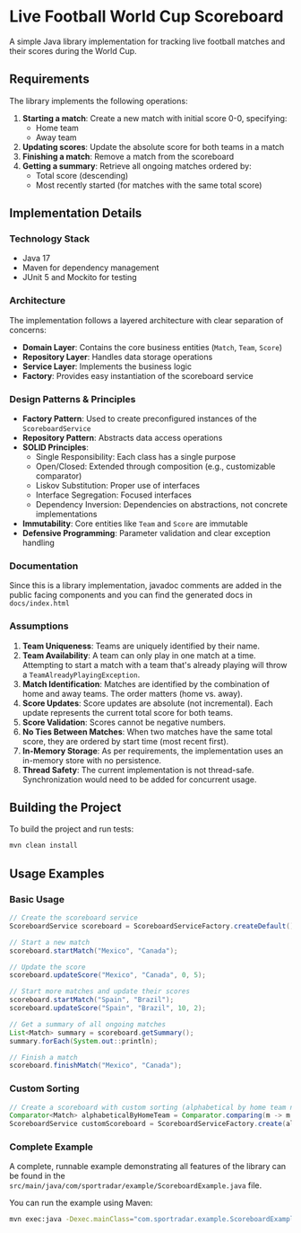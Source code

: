 # Live Football World Cup Scoreboard
A simple Java library implementation for tracking live football matches and their scores during the World Cup.

## Requirements
The library implements the following operations:
1. **Starting a match**: Create a new match with initial score 0-0, specifying:
   - Home team
   - Away team
2. **Updating scores**: Update the absolute score for both teams in a match
3. **Finishing a match**: Remove a match from the scoreboard
4. **Getting a summary**: Retrieve all ongoing matches ordered by:
   - Total score (descending)
   - Most recently started (for matches with the same total score)

## Implementation Details
### Technology Stack
- Java 17
- Maven for dependency management
- JUnit 5 and Mockito for testing

### Architecture
The implementation follows a layered architecture with clear separation of concerns:
- **Domain Layer**: Contains the core business entities (`Match`, `Team`, `Score`)
- **Repository Layer**: Handles data storage operations 
- **Service Layer**: Implements the business logic
- **Factory**: Provides easy instantiation of the scoreboard service

### Design Patterns & Principles
- **Factory Pattern**: Used to create preconfigured instances of the `ScoreboardService`
- **Repository Pattern**: Abstracts data access operations
- **SOLID Principles**:
  - Single Responsibility: Each class has a single purpose
  - Open/Closed: Extended through composition (e.g., customizable comparator)
  - Liskov Substitution: Proper use of interfaces
  - Interface Segregation: Focused interfaces
  - Dependency Inversion: Dependencies on abstractions, not concrete implementations
- **Immutability**: Core entities like `Team` and `Score` are immutable
- **Defensive Programming**: Parameter validation and clear exception handling

### Documentation
Since this is a library implementation, javadoc comments are added in the public facing components and you can find the generated docs in `docs/index.html`

### Assumptions
1. **Team Uniqueness**: Teams are uniquely identified by their name.
2. **Team Availability**: A team can only play in one match at a time. Attempting to start a match with a team that's already playing will throw a `TeamAlreadyPlayingException`.
3. **Match Identification**: Matches are identified by the combination of home and away teams. The order matters (home vs. away).
4. **Score Updates**: Score updates are absolute (not incremental). Each update represents the current total score for both teams.
5. **Score Validation**: Scores cannot be negative numbers.
6. **No Ties Between Matches**: When two matches have the same total score, they are ordered by start time (most recent first).
7. **In-Memory Storage**: As per requirements, the implementation uses an in-memory store with no persistence.
8. **Thread Safety**: The current implementation is not thread-safe. Synchronization would need to be added for concurrent usage.

## Building the Project

To build the project and run tests:

```bash
mvn clean install
```

## Usage Examples
### Basic Usage
```java
// Create the scoreboard service
ScoreboardService scoreboard = ScoreboardServiceFactory.createDefault();

// Start a new match
scoreboard.startMatch("Mexico", "Canada");

// Update the score
scoreboard.updateScore("Mexico", "Canada", 0, 5);

// Start more matches and update their scores
scoreboard.startMatch("Spain", "Brazil");
scoreboard.updateScore("Spain", "Brazil", 10, 2);

// Get a summary of all ongoing matches
List<Match> summary = scoreboard.getSummary();
summary.forEach(System.out::println);

// Finish a match
scoreboard.finishMatch("Mexico", "Canada");
```

### Custom Sorting
```java
// Create a scoreboard with custom sorting (alphabetical by home team name)
Comparator<Match> alphabeticalByHomeTeam = Comparator.comparing(m -> m.getHomeTeam().getName());
ScoreboardService customScoreboard = ScoreboardServiceFactory.create(alphabeticalByHomeTeam);
```

### Complete Example
A complete, runnable example demonstrating all features of the library can be found in the `src/main/java/com/sportradar/example/ScoreboardExample.java` file.

You can run the example using Maven:

```bash
mvn exec:java -Dexec.mainClass="com.sportradar.example.ScoreboardExample"
```